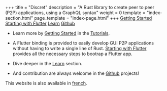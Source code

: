 +++
title = "Discret"
description = "A Rust library to create peer to peer (P2P) applications, using a GraphQL syntax"
weight = 0
template = "index-section.html"
page_template = "index-page.html"
+++
[Getting Started](@/learn/_index.md) [Starting with Flutter](@/learn/_index.md) [Learn](@/learn/_index.md) [Github](@/learn/_index.md)

- Learn more by [Getting Started](@/learn/_index.md) in the [Tutorials](@/learn/_index.md).

- A Flutter binding is provided to easily develop GUI P2P applications without having to write a single line of Rust. [Starting with Flutter](@/learn/_index.md) provides all the necessary steps to bootrap a Flutter app. 

- Dive deeper in the [Learn](@/learn/_index.md) section. 

- And contribution are always welcome in the [Github](@/learn/_index.md) projects!

This website is also available in [french](/fr/).

